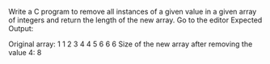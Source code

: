 Write a C program to remove all instances of a given value in a given array of integers and return the length of the new array. Go to the editor
Expected Output:

 Original array: 1 1 2 3 4 4 5 6 6 6 
 Size of the new array after removing the value 4: 8
 